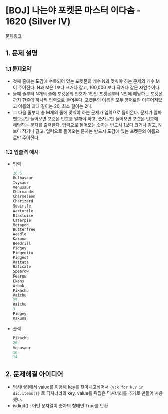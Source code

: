 # [BOJ] 나는야 포켓몬 마스터 이다솜 - 1620 (Silver IV)

[문제링크](https://www.acmicpc.net/problem/1620)

## 1. 문제 설명
### 1.1 문제요약

- 첫째 줄에는 도감에 수록되어 있는 포켓몬의 개수 N과 맞춰야 하는 문제의 개수 M이 주어진다. N과 M은 1보다 크거나 같고, 100,000 보다 작거나 같은 자연수이다.
- 둘째 줄부터 N개의 줄에 포켓몬의 번호가 1번인 포켓몬부터 N번에 해당하는 포켓몬까지 한줄에 하나씩 입력으로 들어온다. 포켓몬의 이름은 모두 영어로만 이루어져있고 이름의 최대 길이는 20, 최소 길이는 2다.
- 그 다음 줄부터 총 M개의 줄에 맞춰야 하는 문제가 입력으로 들어온다. 문제가 알파벳으로만 들어오면 포켓몬 번호를 말해야 하고, 숫자로만 들어오면 포켓몬 번호에 해당하는 문자를 출력한다. 입력으로 들어오는 숫자는 반드시 1보다 크거나 같고, N보다 작거나 같고, 입력으로 들어오는 문자는 반드시 도감에 있는 포켓몬의 이름으로만 주어진다.

### 1.2 입출력 예시

- 입력

  ```python
  26 5
  Bulbasaur
  Ivysaur
  Venusaur
  Charmander
  Charmeleon
  Charizard
  Squirtle
  Wartortle
  Blastoise
  Caterpie
  Metapod
  Butterfree
  Weedle
  Kakuna
  Beedrill
  Pidgey
  Pidgeotto
  Pidgeot
  Rattata
  Raticate
  Spearow
  Fearow
  Ekans
  Arbok
  Pikachu
  Raichu
  25
  Raichu
  3
  Pidgey
  Kakuna
  ```

- 출력

  ```python
  Pikachu
  26
  Venusaur
  16
  14
  ```

## 2. 문제해결 아이디어
- 딕셔너리에서 value를 이용해 key를 찾아내고싶어서 `{v:k for k,v in dic.items()}` 로 딕셔너리의 key, value를 뒤집은 딕셔너리를 추가로 만들어 사용했다.
- isdigit() : 어떤 문자열이 숫자의 형태면 True를 반환